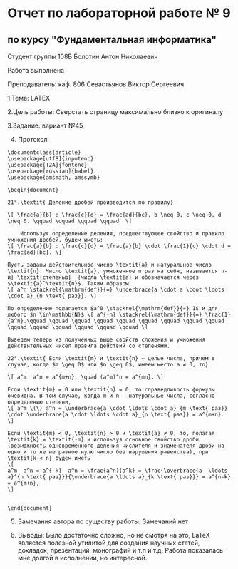 # Отчет по лабораторной работе № 9
## по курсу "Фундаментальная информатика"

Студент группы 108Б Болотин Антон Николаевич

Работа выполнена

Преподаватель: каф. 806 Севастьянов Виктор Сергеевич

1.Тема: LATEX

2.Цель работы: Сверстать страницу максимально близко к оригиналу

З.3адание: вариант №45

4. Протокол


```
\documentclass{article}
\usepackage[utf8]{inputenc}
\usepackage[T2A]{fontenc}
\usepackage[russian]{babel}
\usepackage{amsmath, amssymb}

\begin{document}

21°.\textit{ Деление дробей производится по правилу}

\[ \frac{a}{b} : \frac{c}{d} = \frac{ad}{bc}, b \neq 0, c \neq 0, d \neq 0. \qquad \qquad \qquad \qquad  \]

    Используя определение деления, предшествующее свойство и правило умножения дробей, будем иметь:
\[ \frac{a}{b} : \frac{c}{d} = \frac{a}{b} \cdot \frac{1}{c} \cdot d = \frac{ad}{bc}. \]

Пусть заданы действительное число \textit{a} и натуральное число \textit{n}. Число \textit{a}, умноженное n раз на себя, называется n-й} \textit{степенью}  {числа \textit{a} и обозначается через $\textit{a}^\textit{n}$. Таким образом,
\[ a^n \stackrel{\mathrm{def}}{=} \underbrace{a \cdot a \cdot \ldots \cdot a}_{n \text{ раз}}. \]

По определению полагается $a^0 \stackrel{\mathrm{def}}{=} 1$ и для любого $n \in\mathbb{N}$ \[ a^{-n} \stackrel{\mathrm{def}}{=} \frac{1}{a^n}.\qquad \qquad \qquad \qquad \qquad \qquad \qquad \qquad \qquad \qquad \qquad \qquad \qquad \qquad \qquad \]

Выведем теперь из полученных выше свойств сложения и умножения действительных чисел правила действий со степенями.

22°.\textit{ Если \textit{m} и \textit{n} — целые числа, причем в случае, когда $m \geq 0$ или $n \geq 0$, имеем место а ≠ 0, то}

\[ a^m  a^n = a^{m+n}, \quad (a^m)^n = a^{mn}. \]

Если \textit{m} = 0 или \textit{n} = 0, то справедливость формулы очевидна. В том случае, когда m и n — натуральные числа, согласно определению степени,
\[ a^m \(\) a^n = \underbrace{a \cdot \ldots \cdot a}_{m \text{ раз}} \cdot \underbrace{a \cdot \ldots \cdot a}_{n \text{ раз}} = a^{m+n}. \]

Если \textit{m} < 0, \textit{n} > 0 и \textit{a} ≠ 0, то, полагая \textit{k} = \textit{-m} и используя основное свойство дроби (возможность одновременного деления числителя и знаменателя дроби на одно и то же не равное нулю число без нарушения равенства), при \textit{k < n} будем иметь
\[ 
a^m  a^n = a^{-k}  a^n = \frac{a^n}{a^k} = \frac{\overbrace{a  \ldots a}^{n \text{ раз}}}{\underbrace{a \ldots a}_{k \text{ раз}}} = a^{n-k} = a^{m+n}, 
\]


\end{document}
```

5. Замечания автора по существу работы: 
Замечаний нет

6. Выводы:
Было достаточно сложно, но не смотря на это, LaTeX является полезной утилитой для создания научных статей, докладок, презентаций, монографий и т.п и т.д. Работа показалась мне долгой в исполнении, но интересной.
